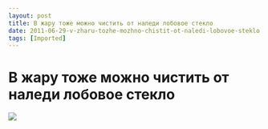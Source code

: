 ```yaml
---
layout: post
title: В жару тоже можно чистить от наледи лобовое стекло
date: 2011-06-29-v-zharu-tozhe-mozhno-chistit-ot-naledi-lobovoe-steklo.md 00:00:00 +0300
tags: [Imported]
---
```

# В жару тоже можно чистить от наледи лобовое стекло

![](http://f5.ru/files/images/compiled/064/064f8cce2ba7597966b265e5d5076a5f.gif)